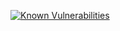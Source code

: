 [![Known Vulnerabilities](https://snyk.io/test/github/prism-artifacts/node/badge.svg)](https://snyk.io/test/github/prism-artifacts/node)
